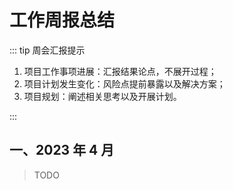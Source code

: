 # 工作周报总结

::: tip 周会汇报提示

1. 项目工作事项进展：汇报结果论点，不展开过程；
2. 项目计划发生变化：风险点提前暴露以及解决方案；
3. 项目规划：阐述相关思考以及开展计划。

:::

## 一、2023 年 4 月

> TODO
